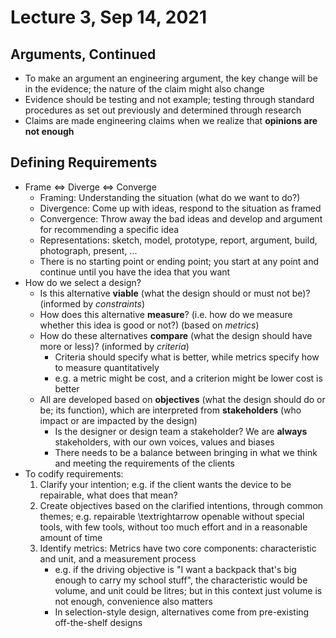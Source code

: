 # Lecture 3, Sep 14, 2021

## Arguments, Continued

* To make an argument an engineering argument, the key change will be in the evidence; the nature of the claim might also change
* Evidence should be testing and not example; testing through standard procedures as set out previously and determined through research
* Claims are made engineering claims when we realize that **opinions are not enough**

## Defining Requirements

* Frame $\iff$ Diverge $\iff$ Converge
	* Framing: Understanding the situation (what do we want to do?)
	* Divergence: Come up with ideas, respond to the situation as framed
	* Convergence: Throw away the bad ideas and develop and argument for recommending a specific idea
	* Representations: sketch, model, prototype, report, argument, build, photograph, present, ...
	* There is no starting point or ending point; you start at any point and continue until you have the idea that you want
* How do we select a design?
	* Is this alternative **viable** (what the design should or must not be)? (informed by *constraints*)
	* How does this alternative **measure**? (i.e. how do we measure whether this idea is good or not?) (based on *metrics*)
	* How do these alternatives **compare** (what the design should have more or less)? (informed by *criteria*)
		* Criteria should specify what is better, while metrics specify how to measure quantitatively
		* e.g. a metric might be cost, and a criterion might be lower cost is better
	* All are developed based on **objectives** (what the design should do or be; its function), which are interpreted from **stakeholders** (who impact or are impacted by the design)
		* Is the designer or design team a stakeholder? We are **always** stakeholders, with our own voices, values and biases
		* There needs to be a balance between bringing in what we think and meeting the requirements of the clients
* To codify requirements:
	1. Clarify your intention; e.g. if the client wants the device to be repairable, what does that mean?
	2. Create objectives based on the clarified intentions, through common themes; e.g. repairable \textrightarrow openable without special tools, with few tools, without too much effort and in a reasonable amount of time
	3. Identify metrics: Metrics have two core components: characteristic and unit, and a measurement process
		* e.g. if the driving objective is "I want a backpack that's big enough to carry my school stuff", the characteristic would be volume, and unit could be litres; but in this context just volume is not enough, convenience also matters
		* In selection-style design, alternatives come from pre-existing off-the-shelf designs

